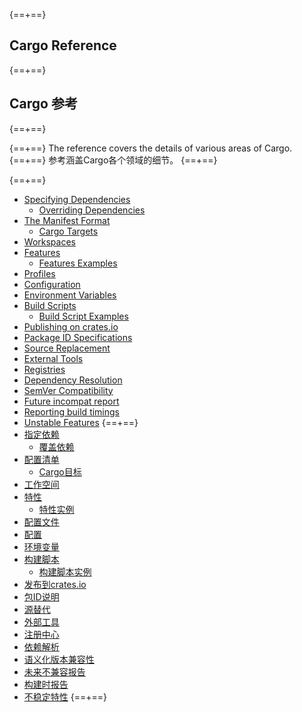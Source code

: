 {==+==}
## Cargo Reference
{==+==}
## Cargo 参考
{==+==}

{==+==}
The reference covers the details of various areas of Cargo.
{==+==}
参考涵盖Cargo各个领域的细节。
{==+==}

{==+==}
* [Specifying Dependencies](specifying-dependencies.md)
    * [Overriding Dependencies](overriding-dependencies.md)
* [The Manifest Format](manifest.md)
    * [Cargo Targets](cargo-targets.md)
* [Workspaces](workspaces.md)
* [Features](features.md)
    * [Features Examples](features-examples.md)
* [Profiles](profiles.md)
* [Configuration](config.md)
* [Environment Variables](environment-variables.md)
* [Build Scripts](build-scripts.md)
    * [Build Script Examples](build-script-examples.md)
* [Publishing on crates.io](publishing.md)
* [Package ID Specifications](pkgid-spec.md)
* [Source Replacement](source-replacement.md)
* [External Tools](external-tools.md)
* [Registries](registries.md)
* [Dependency Resolution](resolver.md)
* [SemVer Compatibility](semver.md)
* [Future incompat report](future-incompat-report.md)
* [Reporting build timings](timings.md)
* [Unstable Features](unstable.md)
{==+==}
* [指定依赖](specifying-dependencies.md)
    * [覆盖依赖](overriding-dependencies.md)
* [配置清单](manifest.md)
    * [Cargo目标](cargo-targets.md)
* [工作空间](workspaces.md)
* [特性](features.md)
    * [特性实例](features-examples.md)
* [配置文件](profiles.md)
* [配置](config.md)
* [环境变量](environment-variables.md)
* [构建脚本](build-scripts.md)
    * [构建脚本实例](build-script-examples.md)
* [发布到crates.io](publishing.md)
* [包ID说明](pkgid-spec.md)
* [源替代](source-replacement.md)
* [外部工具](external-tools.md)
* [注册中心](registries.md)
* [依赖解析](resolver.md)
* [语义化版本兼容性](semver.md)
* [未来不兼容报告](future-incompat-report.md)
* [构建时报告](timings.md)
* [不稳定特性](unstable.md)
{==+==}